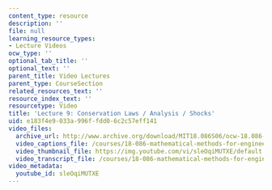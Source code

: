 ```yaml
---
content_type: resource
description: ''
file: null
learning_resource_types:
- Lecture Videos
ocw_type: ''
optional_tab_title: ''
optional_text: ''
parent_title: Video Lectures
parent_type: CourseSection
related_resources_text: ''
resource_index_text: ''
resourcetype: Video
title: 'Lecture 9: Conservation Laws / Analysis / Shocks'
uid: e183f4e9-033a-996f-fdd0-6c2c57eff141
video_files:
  archive_url: http://www.archive.org/download/MIT18.086S06/ocw-18.086-27feb2006-220k.mp4
  video_captions_file: /courses/18-086-mathematical-methods-for-engineers-ii-spring-2006/c05bc0cdc06e5b6c95e64ba515e016e2_sleOqiMUTXE.vtt
  video_thumbnail_file: https://img.youtube.com/vi/sleOqiMUTXE/default.jpg
  video_transcript_file: /courses/18-086-mathematical-methods-for-engineers-ii-spring-2006/b460df40576dff14f8b5b47314bc119a_sleOqiMUTXE.pdf
video_metadata:
  youtube_id: sleOqiMUTXE
---
```

